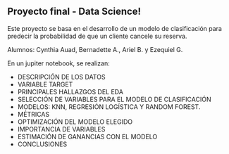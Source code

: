 ## Proyecto final - Data Science!

Este proyecto se basa en el desarrollo de un modelo de clasificación para predecir la probabilidad de que un cliente cancele su reserva. 

Alumnos: Cynthia Auad, Bernadette A., Ariel B. y Ezequiel G.

En un jupiter notebook, se realizan:
  - DESCRIPCIÓN DE LOS DATOS
  - VARIABLE TARGET
  - PRINCIPALES HALLAZGOS DEL EDA
  - SELECCIÓN DE VARIABLES PARA EL MODELO DE CLASIFICACIÓN
  - MODELOS: KNN, REGRESIÓN LOGÍSTICA Y RANDOM FOREST.
  - MÉTRICAS
  - OPTIMIZACIÓN DEL MODELO ELEGIDO
  - IMPORTANCIA DE VARIABLES
  - ESTIMACIÓN DE GANANCIAS CON EL MODELO
  - CONCLUSIONES



